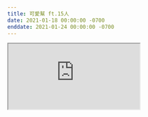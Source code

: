 ```yaml
---
title: 可愛幫 ft.15人
date: 2021-01-18 00:00:00 -0700
enddate: 2021-01-24 00:00:00 -0700
---
```


<div class="video-container">
    <iframe src="https://www.youtube.com/embed/kBOsXU2dsRg" allow="accelerometer; autoplay; clipboard-write; encrypted-media; gyroscope; picture-in-picture" allowfullscreen></iframe>
</div>